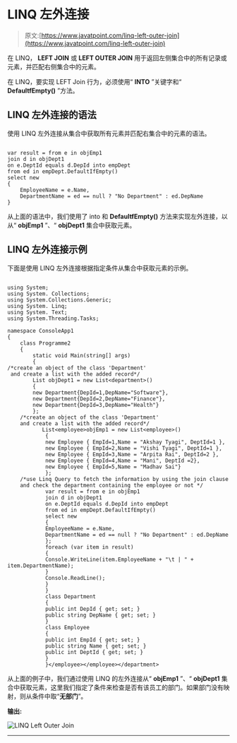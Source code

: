 # LINQ 左外连接

> 原文:[https://www.javatpoint.com/linq-left-outer-join](https://www.javatpoint.com/linq-left-outer-join)

在 LINQ， **LEFT JOIN** 或 **LEFT OUTER JOIN** 用于返回左侧集合中的所有记录或元素，并匹配右侧集合中的元素。

在 LINQ，要实现 LEFT Join 行为，必须使用“ **INTO** ”关键字和“ **DefaultfEmpty()** ”方法。

## LINQ 左外连接的语法

使用 LINQ 左外连接从集合中获取所有元素并匹配右集合中的元素的语法。

```

var result = from e in objEmp1
join d in objDept1
on e.DeptId equals d.DepId into empDept
from ed in empDept.DefaultIfEmpty()
select new
{
    EmployeeName = e.Name,
    DepartmentName = ed == null ? "No Department" : ed.DepName
}

```

从上面的语法中，我们使用了 into 和 **DefaultfEmpty()** 方法来实现左外连接，以从“ **objEmp1** ”、“ **objDept1** 集合中获取元素。

## LINQ 左外连接示例

下面是使用 LINQ 左外连接根据指定条件从集合中获取元素的示例。

```

using System;
using System. Collections;
using System.Collections.Generic;
using System. Linq;
using System. Text;
using System.Threading.Tasks;

namespace ConsoleApp1
{
    class Programme2
    {
        static void Main(string[] args)
        {
/*create an object of the class 'Department'
 and create a list with the added record*/
        List objDept1 = new List<department>()
        {
        new Department{DepId=1,DepName="Software"},
        new Department{DepId=2,DepName="Finance"},
        new Department{DepId=3,DepName="Health"}
        };
    /*create an object of the class 'Department'
    and create a list with the added record*/
           List<employee>objEmp1 = new List<employee>()
            {
            new Employee { EmpId=1,Name = "Akshay Tyagi", DeptId=1 },
            new Employee { EmpId=2,Name = "Vishi Tyagi", DeptId=1 },
            new Employee { EmpId=3,Name = "Arpita Rai", DeptId=2 },
            new Employee { EmpId=4,Name = "Mani", DeptId =2},
            new Employee { EmpId=5,Name = "Madhav Sai"}
            };
    /*use Linq Query to fetch the information by using the join clause 
    and check the department containing the employee or not */
            var result = from e in objEmp1
            join d in objDept1
            on e.DeptId equals d.DepId into empDept
            from ed in empDept.DefaultIfEmpty()
            select new
            {
            EmployeeName = e.Name,
            DepartmentName = ed == null ? "No Department" : ed.DepName
            };
            foreach (var item in result)
            {
            Console.WriteLine(item.EmployeeName + "\t | " + item.DepartmentName);
            }
            Console.ReadLine();
            }
            }
            class Department
            {
            public int DepId { get; set; }
            public string DepName { get; set; }
            }
            class Employee
            {
            public int EmpId { get; set; }
            public string Name { get; set; }
            public int DeptId { get; set; }
            }
            }</employee></employee></department> 
```

从上面的例子中，我们通过使用 LINQ 的左外连接从“ **objEmp1** ”、“ **objDept1** 集合中获取元素，这里我们指定了条件来检查是否有该员工的部门。如果部门没有映射，则从条件中取“**无部门**”。

**输出:**

![LINQ Left Outer Join](../Images/5fd4ef32c6343d9eb0e119a407585a67.png)

* * *